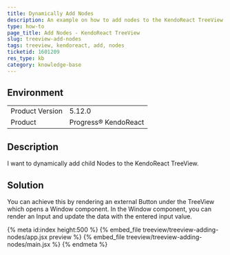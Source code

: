 ```yaml
---
title: Dynamically Add Nodes
description: An example on how to add nodes to the KendoReact TreeView.
type: how-to
page_title: Add Nodes - KendoReact TreeView
slug: treeview-add-nodes
tags: treeview, kendoreact, add, nodes
ticketid: 1601209
res_type: kb
category: knowledge-base
---
```


## Environment

<table>
<tbody>
<tr>
<td>Product Version</td>
<td>5.12.0</td>
</tr>
<tr>
<td>Product</td>
<td>Progress® KendoReact</td>
</tr>
</tbody>
</table>


## Description

I want to dynamically add child Nodes to the KendoReact TreeView.

## Solution

You can achieve this by rendering an external Button under the TreeView which opens a Window component. In the Window component, you can render an Input and update the data with the entered input value.

{% meta id:index height:500 %}
{% embed_file treeview/treeview-adding-nodes/app.jsx preview %}
{% embed_file treeview/treeview-adding-nodes/main.jsx %}
{% endmeta %}
